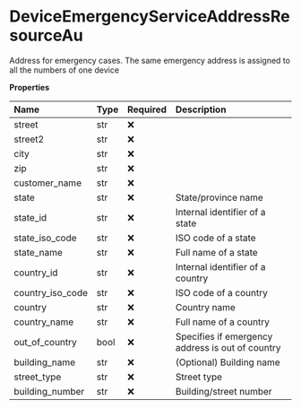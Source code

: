 # DeviceEmergencyServiceAddressResourceAu

Address for emergency cases. The same emergency address is assigned to all the numbers of one device

**Properties**

| Name             | Type | Required | Description                                      |
| :--------------- | :--- | :------- | :----------------------------------------------- |
| street           | str  | ❌       |                                                  |
| street2          | str  | ❌       |                                                  |
| city             | str  | ❌       |                                                  |
| zip              | str  | ❌       |                                                  |
| customer_name    | str  | ❌       |                                                  |
| state            | str  | ❌       | State/province name                              |
| state_id         | str  | ❌       | Internal identifier of a state                   |
| state_iso_code   | str  | ❌       | ISO code of a state                              |
| state_name       | str  | ❌       | Full name of a state                             |
| country_id       | str  | ❌       | Internal identifier of a country                 |
| country_iso_code | str  | ❌       | ISO code of a country                            |
| country          | str  | ❌       | Country name                                     |
| country_name     | str  | ❌       | Full name of a country                           |
| out_of_country   | bool | ❌       | Specifies if emergency address is out of country |
| building_name    | str  | ❌       | (Optional) Building name                         |
| street_type      | str  | ❌       | Street type                                      |
| building_number  | str  | ❌       | Building/street number                           |

<!-- This file was generated by liblab | https://liblab.com/ -->
